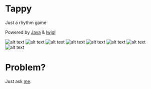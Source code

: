 # Tappy
Just a rhythm game

Powered by [Java](https://en.wikipedia.org/wiki/Java_(programming_language)) & [lwjgl](http://www.lwjgl.org)

![alt text](http://cdn.jellopy.in.th/tappy1.jpg "Loading screen")
![alt text](http://cdn.jellopy.in.th/tappy2.jpg "Home screen")
![alt text](http://cdn.jellopy.in.th/tappy3.jpg "Select song")
![alt text](http://cdn.jellopy.in.th/tappy4.jpg "Let's GO!")
![alt text](http://cdn.jellopy.in.th/tappy5.jpg "Pause screen")
![alt text](http://cdn.jellopy.in.th/tappy6.jpg "Result screen")
![alt text](http://cdn.jellopy.in.th/tappy7.jpg "Settings")
![alt text](http://cdn.jellopy.in.th/tappy8.jpg "Credit screen")

# Problem?
Just ask [me](https://www.facebook.com/Jellopy1ea).
